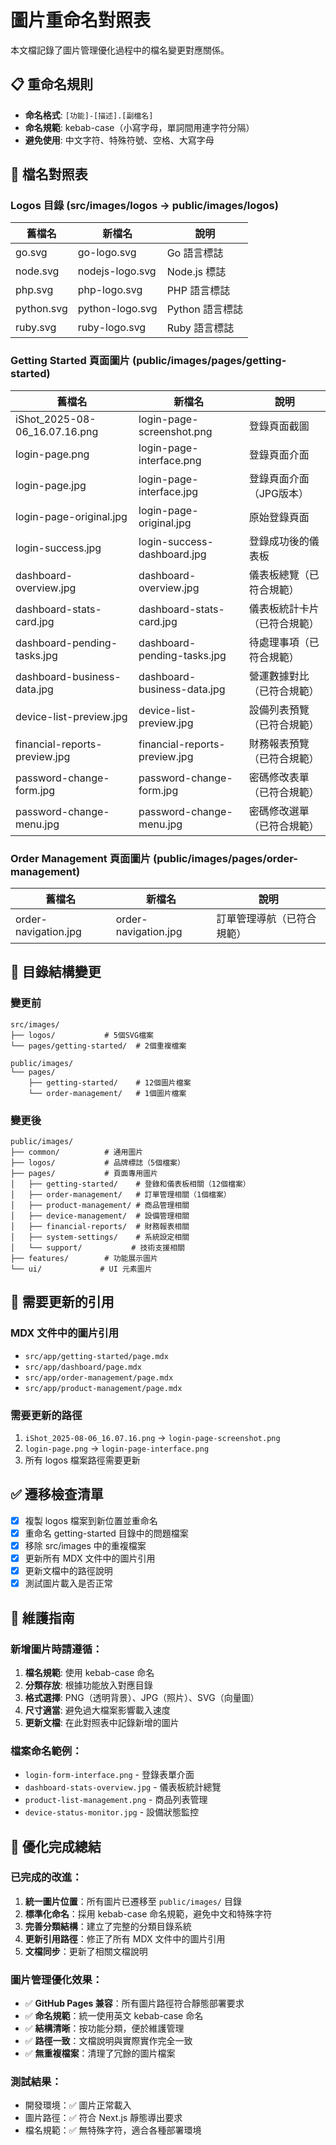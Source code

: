 # 圖片重命名對照表

本文檔記錄了圖片管理優化過程中的檔名變更對應關係。

## 📋 重命名規則

- **命名格式**: `[功能]-[描述].[副檔名]`
- **命名規範**: kebab-case（小寫字母，單詞間用連字符分隔）
- **避免使用**: 中文字符、特殊符號、空格、大寫字母

## 🔄 檔名對照表

### Logos 目錄 (src/images/logos → public/images/logos)

| 舊檔名 | 新檔名 | 說明 |
|--------|--------|------|
| go.svg | go-logo.svg | Go 語言標誌 |
| node.svg | nodejs-logo.svg | Node.js 標誌 |
| php.svg | php-logo.svg | PHP 語言標誌 |
| python.svg | python-logo.svg | Python 語言標誌 |
| ruby.svg | ruby-logo.svg | Ruby 語言標誌 |

### Getting Started 頁面圖片 (public/images/pages/getting-started)

| 舊檔名 | 新檔名 | 說明 |
|--------|--------|------|
| iShot_2025-08-06_16.07.16.png | login-page-screenshot.png | 登錄頁面截圖 |
| login-page.png | login-page-interface.png | 登錄頁面介面 |
| login-page.jpg | login-page-interface.jpg | 登錄頁面介面（JPG版本） |
| login-page-original.jpg | login-page-original.jpg | 原始登錄頁面 |
| login-success.jpg | login-success-dashboard.jpg | 登錄成功後的儀表板 |
| dashboard-overview.jpg | dashboard-overview.jpg | 儀表板總覽（已符合規範） |
| dashboard-stats-card.jpg | dashboard-stats-card.jpg | 儀表板統計卡片（已符合規範） |
| dashboard-pending-tasks.jpg | dashboard-pending-tasks.jpg | 待處理事項（已符合規範） |
| dashboard-business-data.jpg | dashboard-business-data.jpg | 營運數據對比（已符合規範） |
| device-list-preview.jpg | device-list-preview.jpg | 設備列表預覽（已符合規範） |
| financial-reports-preview.jpg | financial-reports-preview.jpg | 財務報表預覽（已符合規範） |
| password-change-form.jpg | password-change-form.jpg | 密碼修改表單（已符合規範） |
| password-change-menu.jpg | password-change-menu.jpg | 密碼修改選單（已符合規範） |

### Order Management 頁面圖片 (public/images/pages/order-management)

| 舊檔名 | 新檔名 | 說明 |
|--------|--------|------|
| order-navigation.jpg | order-navigation.jpg | 訂單管理導航（已符合規範） |

## 📂 目錄結構變更

### 變更前
```
src/images/
├── logos/           # 5個SVG檔案
└── pages/getting-started/  # 2個重複檔案

public/images/
└── pages/
    ├── getting-started/    # 12個圖片檔案
    └── order-management/   # 1個圖片檔案
```

### 變更後
```
public/images/
├── common/          # 通用圖片
├── logos/           # 品牌標誌（5個檔案）
├── pages/           # 頁面專用圖片
│   ├── getting-started/    # 登錄和儀表板相關（12個檔案）
│   ├── order-management/   # 訂單管理相關（1個檔案）
│   ├── product-management/ # 商品管理相關
│   ├── device-management/  # 設備管理相關
│   ├── financial-reports/  # 財務報表相關
│   ├── system-settings/    # 系統設定相關
│   └── support/           # 技術支援相關
├── features/        # 功能展示圖片
└── ui/             # UI 元素圖片
```

## 🔧 需要更新的引用

### MDX 文件中的圖片引用
- `src/app/getting-started/page.mdx`
- `src/app/dashboard/page.mdx`
- `src/app/order-management/page.mdx`
- `src/app/product-management/page.mdx`

### 需要更新的路徑
1. `iShot_2025-08-06_16.07.16.png` → `login-page-screenshot.png`
2. `login-page.png` → `login-page-interface.png`
3. 所有 logos 檔案路徑需要更新

## ✅ 遷移檢查清單

- [x] 複製 logos 檔案到新位置並重命名
- [x] 重命名 getting-started 目錄中的問題檔案
- [x] 移除 src/images 中的重複檔案
- [x] 更新所有 MDX 文件中的圖片引用
- [x] 更新文檔中的路徑說明
- [x] 測試圖片載入是否正常

## 📝 維護指南

### 新增圖片時請遵循：
1. **檔名規範**: 使用 kebab-case 命名
2. **分類存放**: 根據功能放入對應目錄
3. **格式選擇**: PNG（透明背景）、JPG（照片）、SVG（向量圖）
4. **尺寸適當**: 避免過大檔案影響載入速度
5. **更新文檔**: 在此對照表中記錄新增的圖片

### 檔案命名範例：
- `login-form-interface.png` - 登錄表單介面
- `dashboard-stats-overview.jpg` - 儀表板統計總覽
- `product-list-management.png` - 商品列表管理
- `device-status-monitor.jpg` - 設備狀態監控

## 🎉 優化完成總結

### 已完成的改進：
1. **統一圖片位置**：所有圖片已遷移至 `public/images/` 目錄
2. **標準化命名**：採用 kebab-case 命名規範，避免中文和特殊字符
3. **完善分類結構**：建立了完整的分類目錄系統
4. **更新引用路徑**：修正了所有 MDX 文件中的圖片引用
5. **文檔同步**：更新了相關文檔說明

### 圖片管理優化效果：
- ✅ **GitHub Pages 兼容**：所有圖片路徑符合靜態部署要求
- ✅ **命名規範**：統一使用英文 kebab-case 命名
- ✅ **結構清晰**：按功能分類，便於維護管理
- ✅ **路徑一致**：文檔說明與實際實作完全一致
- ✅ **無重複檔案**：清理了冗餘的圖片檔案

### 測試結果：
- 開發環境：✅ 圖片正常載入
- 圖片路徑：✅ 符合 Next.js 靜態導出要求
- 檔名規範：✅ 無特殊字符，適合各種部署環境
